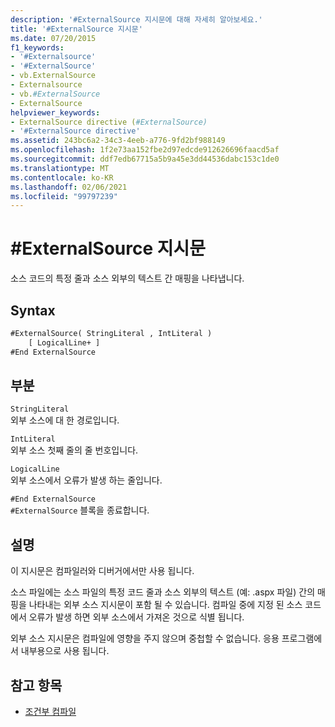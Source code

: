 ```yaml
---
description: '#ExternalSource 지시문에 대해 자세히 알아보세요.'
title: '#ExternalSource 지시문'
ms.date: 07/20/2015
f1_keywords:
- '#Externalsource'
- '#ExternalSource'
- vb.ExternalSource
- Externalsource
- vb.#ExternalSource
- ExternalSource
helpviewer_keywords:
- ExternalSource directive (#ExternalSource)
- '#ExternalSource directive'
ms.assetid: 243bc6a2-34c3-4eeb-a776-9fd2bf988149
ms.openlocfilehash: 1f2e73aa152fbe2d97edcde912626696faacd5af
ms.sourcegitcommit: ddf7edb67715a5b9a45e3dd44536dabc153c1de0
ms.translationtype: MT
ms.contentlocale: ko-KR
ms.lasthandoff: 02/06/2021
ms.locfileid: "99797239"
---
```

# <a name="externalsource-directive"></a>#ExternalSource 지시문

소스 코드의 특정 줄과 소스 외부의 텍스트 간 매핑을 나타냅니다.  
  
## <a name="syntax"></a>Syntax  
  
```vb  
#ExternalSource( StringLiteral , IntLiteral )  
    [ LogicalLine+ ]  
#End ExternalSource  
```  
  
## <a name="parts"></a>부분  

 `StringLiteral`  
 외부 소스에 대 한 경로입니다.  
  
 `IntLiteral`  
 외부 소스 첫째 줄의 줄 번호입니다.  
  
 `LogicalLine`  
 외부 소스에서 오류가 발생 하는 줄입니다.  
  
 `#End ExternalSource`  
 `#ExternalSource` 블록을 종료합니다.  
  
## <a name="remarks"></a>설명  

 이 지시문은 컴파일러와 디버거에서만 사용 됩니다.  
  
 소스 파일에는 소스 파일의 특정 코드 줄과 소스 외부의 텍스트 (예: .aspx 파일) 간의 매핑을 나타내는 외부 소스 지시문이 포함 될 수 있습니다. 컴파일 중에 지정 된 소스 코드에서 오류가 발생 하면 외부 소스에서 가져온 것으로 식별 됩니다.  
  
 외부 소스 지시문은 컴파일에 영향을 주지 않으며 중첩할 수 없습니다. 응용 프로그램에서 내부용으로 사용 됩니다.  
  
## <a name="see-also"></a>참고 항목

- [조건부 컴파일](../../programming-guide/program-structure/conditional-compilation.md)
